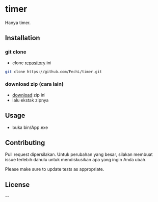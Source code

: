 # timer

Hanya timer.

## Installation

### git clone

* clone [repository](https://github.com/FechL/timer.git) ini

```bash
git clone https://github.com/FechL/timer.git
```

### download zip (cara lain)

* [download](https://github.com/FechL/timer/archive/refs/heads/master.zip) zip ini
* lalu ekstak zipnya

## Usage

- buka bin/App.exe

## Contributing
Pull request dipersilakan. Untuk perubahan yang besar, silakan membuat issue terlebih dahulu untuk mendiskusikan apa yang ingin Anda ubah.

Please make sure to update tests as appropriate.

## License

--


